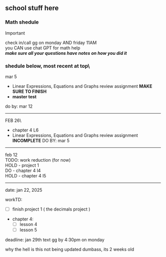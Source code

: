 ## school stuff here





### Math shedule


> [!IMPORTANT]
> check in/call gg on monday AND friday 11AM\
> you CAN use chat GPT for math help\
> ***make sure all your questions have notes on how you did it***




### shedule below, most recent at top\

mar 5 
- Linear Expressions, Equations and Graphs review assignment **MAKE SURE TO FINISH**
- **master test** 

do by: mar 12

----
FEB 26\
- chapter 4 L6
- Linear Expressions, Equations and Graphs review assignment **INCOMPLETE**
DO BY: mar 5



----
feb 12\
TODO: work reduction (for now)\
HOLD - project 1\
DO - chapter 4 l4\
HOLD - chapter 4 l5


---
date: jan 22, 2025

workTD: 
- [ ] finish project 1 ( the decimals project )
- chapter 4:
  - [ ] lesson 4
  - [ ] lesson 5

 deadline: jan 29th 
 text gg by 4:30pm on monday



 why the hell is this not being updated dumbass, its 2 weeks old 
